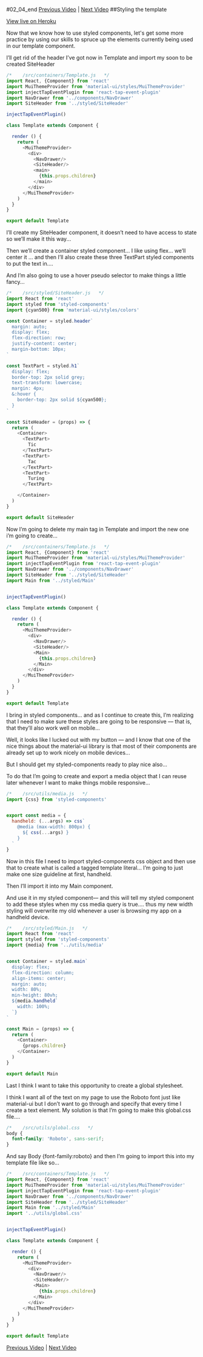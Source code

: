 #02_04_end
[Previous Video](../../tree/02_03_end) | [Next Video](../../tree/02_05_end)
##Styling the template

[View live on Heroku](https://tictacturing-02-04.herokuapp.com/)

Now that we know how to use styled components, let's get some more practice by using our skills to spruce up the elements currently being used in our template component.

I’ll get rid of the header I’ve got now in Template and import my soon to be created SiteHeader

```javascript
/*    /src/containers/Template.js   */
import React, {Component} from 'react'
import MuiThemeProvider from 'material-ui/styles/MuiThemeProvider'
import injectTapEventPlugin from 'react-tap-event-plugin'
import NavDrawer from '../components/NavDrawer'
import SiteHeader from '../styled/SiteHeader'

injectTapEventPlugin()

class Template extends Component {

  render () {
    return (
      <MuiThemeProvider>
        <div>
          <NavDrawer/>
          <SiteHeader/>
          <main>
            {this.props.children}
          </main>
        </div>
      </MuiThemeProvider>
    )
  }
}

export default Template
```

I’ll create my SiteHeader component, it doesn’t need to have access to state so we’ll make it this way...

Then we’ll create a container styled component... I like using flex... we’ll center it ... and then I’ll also create these three TextPart styled components to put the text in....

And I’m also going to use a hover pseudo selector to make things a little fancy...

```javascript
/*    /src/styled/SiteHeader.js   */
import React from 'react'
import styled from 'styled-components'
import {cyan500} from 'material-ui/styles/colors'

const Container = styled.header`
  margin: auto;
  display: flex;
  flex-direction: row;
  justify-content: center;
  margin-bottom: 10px;
`

const TextPart = styled.h1`
  display: flex;
  border-top: 2px solid grey;
  text-transform: lowercase;
  margin: 4px;
  &:hover {
    border-top: 2px solid ${cyan500};
  }
`

const SiteHeader = (props) => {
  return (
    <Container>
      <TextPart>
        Tic
      </TextPart>
      <TextPart>
        Tac
      </TextPart>
      <TextPart>
        Turing
      </TextPart>

    </Container>
  )
}

export default SiteHeader
```

Now I’m going to delete my main tag in Template and import the new one i’m going to create...

```javascript
/*    /src/containers/Template.js   */
import React, {Component} from 'react'
import MuiThemeProvider from 'material-ui/styles/MuiThemeProvider'
import injectTapEventPlugin from 'react-tap-event-plugin'
import NavDrawer from '../components/NavDrawer'
import SiteHeader from '../styled/SiteHeader'
import Main from '../styled/Main'


injectTapEventPlugin()

class Template extends Component {

  render () {
    return (
      <MuiThemeProvider>
        <div>
          <NavDrawer/>
          <SiteHeader/>
          <Main>
            {this.props.children}
          </Main>
        </div>
      </MuiThemeProvider>
    )
  }
}

export default Template
```

I bring in styled components... and as I continue to create this, I’m realizing that I need to make sure these styles are going to be responsive –– that is, that they’ll also work well on mobile...

Well, it looks like I lucked out with my button –– and I know that one of the nice things about the material-ui library is that most of their components are already set up to work nicely on mobile devices...

But I should get my styled-components ready to play nice also...

To do that I’m going to create and export a media object that I can reuse later whenever I want to make things mobile responsive...

```javascript
/*    /src/utils/media.js   */
import {css} from 'styled-components'


export const media = {
  handheld: (...args) => css`
    @media (max-width: 800px) {
      ${ css(...args) }
    }
  `
}
```

Now in this file I need to import styled-components css object and then use that to create what is called a tagged template literal... I’m going to just make one size guideline at first, handheld.

Then I’ll import it into my Main component.

And use it in my styled component–– and this will tell my styled component to add these styles when my css media query is true.... thus my new width styling will overwrite my old whenever a user is browsing my app on a handheld device.

```javascript
/*    /src/styled/Main.js   */
import React from 'react'
import styled from 'styled-components'
import {media} from '../utils/media'


const Container = styled.main`
  display: flex;
  flex-direction: column;
  align-items: center;
  margin: auto;
  width: 80%;
  min-height: 80vh;
  ${media.handheld`
    width: 100%;
  `}
`

const Main = (props) => {
  return (
    <Container>
      {props.children}
    </Container>
  )
}

export default Main
```

Last I think I want to take this opportunity to create a global stylesheet.

I think I want all of the text on my page to use the Roboto font just like material-ui but I don’t want to go through and specify that every time I create a text element. My solution is that I’m going to make this global.css file....

```css
/*    /src/utils/global.css   */
body {
  font-family: 'Roboto', sans-serif;
}
```

And say Body {font-family:roboto} and then I’m going to import this into my template file like so...

```javascript
/*    /src/containers/Template.js   */
import React, {Component} from 'react'
import MuiThemeProvider from 'material-ui/styles/MuiThemeProvider'
import injectTapEventPlugin from 'react-tap-event-plugin'
import NavDrawer from '../components/NavDrawer'
import SiteHeader from '../styled/SiteHeader'
import Main from '../styled/Main'
import '../utils/global.css'


injectTapEventPlugin()

class Template extends Component {

  render () {
    return (
      <MuiThemeProvider>
        <div>
          <NavDrawer/>
          <SiteHeader/>
          <Main>
            {this.props.children}
          </Main>
        </div>
      </MuiThemeProvider>
    )
  }
}

export default Template
```

[Previous Video](../../tree/02_03_end) | [Next Video](../../tree/02_05_end)
